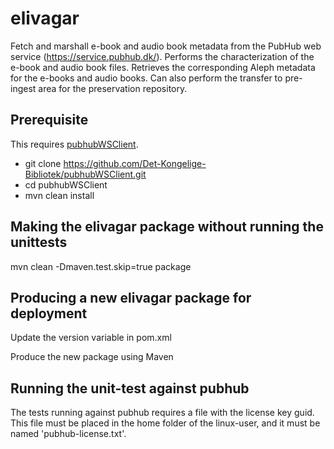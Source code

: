 
# elivagar
Fetch and marshall e-book and audio book metadata from the PubHub web service (https://service.pubhub.dk/).
Performs the characterization of the e-book and audio book files.
Retrieves the corresponding Aleph metadata for the e-books and audio books.
Can also perform the transfer to pre-ingest area for the preservation repository.

Prerequisite
--------------------------
This requires [pubhubWSClient](https://github.com/Det-Kongelige-Bibliotek/pubhubWSClient).
* git clone https://github.com/Det-Kongelige-Bibliotek/pubhubWSClient.git
* cd pubhubWSClient
* mvn clean install


Making the elivagar package without running the unittests
----------------------------------------------------------

mvn clean -Dmaven.test.skip=true package


Producing a new elivagar package for deployment
----------------------------------------------------------

Update the version variable in pom.xml

Produce the new package using Maven


Running the unit-test against pubhub
----------------------------------------------------------
The tests running against pubhub requires a file with the license key guid.
This file must be placed in the home folder of the linux-user, and it must be named 'pubhub-license.txt'.
